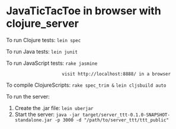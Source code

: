 # JavaTicTacToe in browser with clojure_server

To run Clojure tests:    `lein spec`

To run Java tests:       `lein junit`

To run JavaScript tests: `rake jasmine`

                         visit http://localhost:8888/ in a browser

To compile ClojureScripts: `rake spec_trim &`
                           `lein cljsbuild auto`

To run the server:

1. Create the .jar file:  `lein uberjar`
2. Start the server:      `java -jar target/server_ttt-0.1.0-SNAPSHOT-standalone.jar -p 3000 -d "/path/to/server_ttt/ttt_public"`
